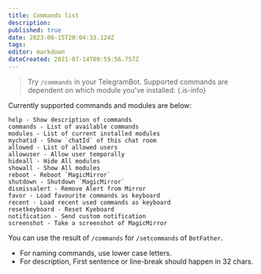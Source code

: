 ```yaml
---
title: Commands list
description: 
published: true
date: 2023-06-15T20:04:33.124Z
tags: 
editor: markdown
dateCreated: 2021-07-14T09:59:56.757Z
---
```


> Try `/commands` in your TelegramBot. Supported commands are dependent on which module you've installed.
{.is-info}


Currently supported commands and modules are below:
```
help - Show description of commands
commands - List of available commands
modules - List of current installed modules
mychatid - Show `chatId` of this chat room
allowed - List of allowed users
allowuser - Allow user temporally
hideall - Hide All modules
showall - Show All modules
reboot - Reboot `MagicMirror`
shutdown - Shutdown `MagicMirror`
dismissalert - Remove Alert from Mirror
favor - Load favourite commands as keyboard
recent - Load recent used commands as keyboard
resetkeyboard - Reset Kyeboard
notification - Send custom notification
screenshot - Take a screenshot of MagicMirror
```

You can use the result of `/commands` for `/setcommands` of `BotFather`.
  - For naming commands, use lower case letters. 
  - For description, First sentence or line-break should happen in 32 chars.

